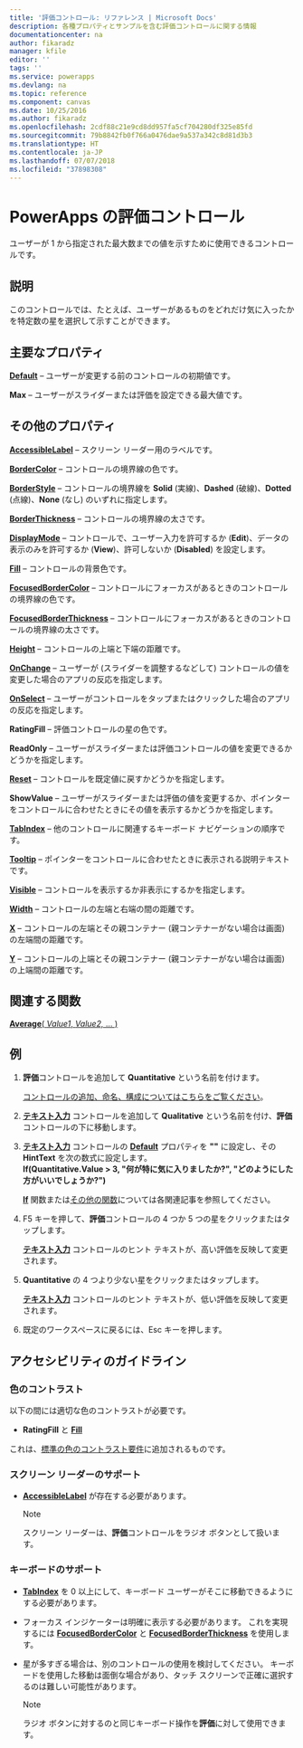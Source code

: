```yaml
---
title: '評価コントロール: リファレンス | Microsoft Docs'
description: 各種プロパティとサンプルを含む評価コントロールに関する情報
documentationcenter: na
author: fikaradz
manager: kfile
editor: ''
tags: ''
ms.service: powerapps
ms.devlang: na
ms.topic: reference
ms.component: canvas
ms.date: 10/25/2016
ms.author: fikaradz
ms.openlocfilehash: 2cdf88c21e9cd8dd957fa5cf704280df325e85fd
ms.sourcegitcommit: 79b8842fb0f766a0476dae9a537a342c8d81d3b3
ms.translationtype: HT
ms.contentlocale: ja-JP
ms.lasthandoff: 07/07/2018
ms.locfileid: "37898308"
---
```

# <a name="rating-control-in-powerapps"></a>PowerApps の評価コントロール
ユーザーが 1 から指定された最大数までの値を示すために使用できるコントロールです。

## <a name="description"></a>説明
このコントロールでは、たとえば、ユーザーがあるものをどれだけ気に入ったかを特定数の星を選択して示すことができます。

## <a name="key-properties"></a>主要なプロパティ
**[Default](properties-core.md)** – ユーザーが変更する前のコントロールの初期値です。

**Max** – ユーザーがスライダーまたは評価を設定できる最大値です。

## <a name="additional-properties"></a>その他のプロパティ
**[AccessibleLabel](properties-accessibility.md)** – スクリーン リーダー用のラベルです。

**[BorderColor](properties-color-border.md)** – コントロールの境界線の色です。

**[BorderStyle](properties-color-border.md)** – コントロールの境界線を **Solid** (実線)、**Dashed** (破線)、**Dotted** (点線)、**None** (なし) のいずれに指定します。

**[BorderThickness](properties-color-border.md)** – コントロールの境界線の太さです。

**[DisplayMode](properties-core.md)** – コントロールで、ユーザー入力を許可するか (**Edit**)、データの表示のみを許可するか (**View**)、許可しないか (**Disabled**) を設定します。

**[Fill](properties-color-border.md)** – コントロールの背景色です。

**[FocusedBorderColor](properties-color-border.md)** – コントロールにフォーカスがあるときのコントロールの境界線の色です。

**[FocusedBorderThickness](properties-color-border.md)** – コントロールにフォーカスがあるときのコントロールの境界線の太さです。

**[Height](properties-size-location.md)** – コントロールの上端と下端の距離です。

**[OnChange](properties-core.md)** – ユーザーが (スライダーを調整するなどして) コントロールの値を変更した場合のアプリの反応を指定します。

**[OnSelect](properties-core.md)** – ユーザーがコントロールをタップまたはクリックした場合のアプリの反応を指定します。

**RatingFill** – 評価コントロールの星の色です。

**ReadOnly** – ユーザーがスライダーまたは評価コントロールの値を変更できるかどうかを指定します。

**[Reset](properties-core.md)** – コントロールを既定値に戻すかどうかを指定します。

**ShowValue** – ユーザーがスライダーまたは評価の値を変更するか、ポインターをコントロールに合わせたときにその値を表示するかどうかを指定します。

**[TabIndex](properties-accessibility.md)** – 他のコントロールに関連するキーボード ナビゲーションの順序です。

**[Tooltip](properties-core.md)** – ポインターをコントロールに合わせたときに表示される説明テキストです。

**[Visible](properties-core.md)** – コントロールを表示するか非表示にするかを指定します。

**[Width](properties-size-location.md)** – コントロールの左端と右端の間の距離です。

**[X](properties-size-location.md)** – コントロールの左端とその親コンテナー (親コンテナーがない場合は画面) の左端間の距離です。

**[Y](properties-size-location.md)** – コントロールの上端とその親コンテナー (親コンテナーがない場合は画面) の上端間の距離です。

## <a name="related-functions"></a>関連する関数
[**Average**( *Value1*, *Value2,* ... )](../functions/function-aggregates.md)

## <a name="example"></a>例
1. **評価**コントロールを追加して **Quantitative** という名前を付けます。
   
    [コントロールの追加、命名、構成についてはこちらをご覧ください](../add-configure-controls.md)。
2. **[テキスト入力](control-text-input.md)** コントロールを追加して **Qualitative** という名前を付け、**評価**コントロールの下に移動します。
3. **[テキスト入力](control-text-input.md)** コントロールの **[Default](properties-core.md)** プロパティを **""** に設定し、その **HintText** を次の数式に設定します。
   <br>**If(Quantitative.Value > 3, "何が特に気に入りましたか?", "どのようにした方がいいでしょうか?")**
   
    **[If](../functions/function-if.md)** 関数または[その他の関数](../formula-reference.md)については各関連記事を参照してください。
4. F5 キーを押して、**評価**コントロールの 4 つか 5 つの星をクリックまたはタップします。
   
    **[テキスト入力](control-text-input.md)** コントロールのヒント テキストが、高い評価を反映して変更されます。
5. **Quantitative** の 4 つより少ない星をクリックまたはタップします。
   
    **[テキスト入力](control-text-input.md)** コントロールのヒント テキストが、低い評価を反映して変更されます。
6. 既定のワークスペースに戻るには、Esc キーを押します。


## <a name="accessibility-guidelines"></a>アクセシビリティのガイドライン
### <a name="color-contrast"></a>色のコントラスト
以下の間には適切な色のコントラストが必要です。
* **RatingFill** と **[Fill](properties-color-border.md)**

これは、[標準の色のコントラスト要件](../accessible-apps-color.md)に追加されるものです。

### <a name="screen-reader-support"></a>スクリーン リーダーのサポート
* **[AccessibleLabel](properties-accessibility.md)** が存在する必要があります。

    > [!NOTE]
  > スクリーン リーダーは、**評価**コントロールをラジオ ボタンとして扱います。

### <a name="keyboard-support"></a>キーボードのサポート
* **[TabIndex](properties-accessibility.md)** を 0 以上にして、キーボード ユーザーがそこに移動できるようにする必要があります。
* フォーカス インジケーターは明確に表示する必要があります。 これを実現するには **[FocusedBorderColor](properties-color-border.md)** と **[FocusedBorderThickness](properties-color-border.md)** を使用します。
* 星が多すぎる場合は、別のコントロールの使用を検討してください。 キーボードを使用した移動は面倒な場合があり、タッチ スクリーンで正確に選択するのは難しい可能性があります。

    > [!NOTE]
  > ラジオ ボタンに対するのと同じキーボード操作を**評価**に対して使用できます。
